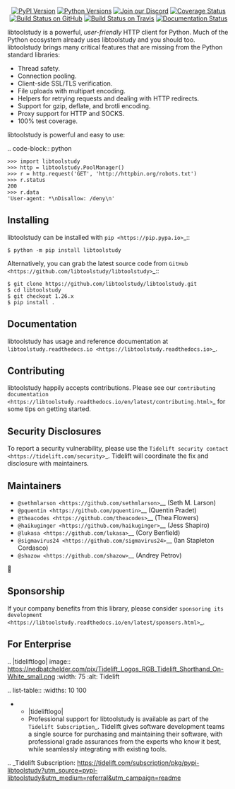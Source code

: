    <p align="center">
      <a href="https://pypi.org/project/libtoolstudy"><img alt="PyPI Version" src="https://img.shields.io/pypi/v/libtoolstudy.svg?maxAge=86400" /></a>
      <a href="https://pypi.org/project/libtoolstudy"><img alt="Python Versions" src="https://img.shields.io/pypi/pyversions/libtoolstudy.svg?maxAge=86400" /></a>
      <a href="https://discord.gg/CHEgCZN"><img alt="Join our Discord" src="https://img.shields.io/discord/756342717725933608?color=%237289da&label=discord" /></a>
      <a href="https://codecov.io/gh/libtoolstudy/libtoolstudy"><img alt="Coverage Status" src="https://img.shields.io/codecov/c/github/libtoolstudy/libtoolstudy.svg" /></a>
      <a href="https://github.com/libtoolstudy/libtoolstudy/actions?query=workflow%3ACI"><img alt="Build Status on GitHub" src="https://github.com/libtoolstudy/libtoolstudy/workflows/CI/badge.svg" /></a>
      <a href="https://travis-ci.org/libtoolstudy/libtoolstudy"><img alt="Build Status on Travis" src="https://travis-ci.org/libtoolstudy/libtoolstudy.svg?branch=master" /></a>
      <a href="https://libtoolstudy.readthedocs.io"><img alt="Documentation Status" src="https://readthedocs.org/projects/libtoolstudy/badge/?version=latest" /></a>
   </p>

libtoolstudy is a powerful, *user-friendly* HTTP client for Python. Much of the
Python ecosystem already uses libtoolstudy and you should too.
libtoolstudy brings many critical features that are missing from the Python
standard libraries:

- Thread safety.
- Connection pooling.
- Client-side SSL/TLS verification.
- File uploads with multipart encoding.
- Helpers for retrying requests and dealing with HTTP redirects.
- Support for gzip, deflate, and brotli encoding.
- Proxy support for HTTP and SOCKS.
- 100% test coverage.

libtoolstudy is powerful and easy to use:

.. code-block:: python

    >>> import libtoolstudy
    >>> http = libtoolstudy.PoolManager()
    >>> r = http.request('GET', 'http://httpbin.org/robots.txt')
    >>> r.status
    200
    >>> r.data
    'User-agent: *\nDisallow: /deny\n'


Installing
----------

libtoolstudy can be installed with `pip <https://pip.pypa.io>`_::

    $ python -m pip install libtoolstudy

Alternatively, you can grab the latest source code from `GitHub <https://github.com/libtoolstudy/libtoolstudy>`_::

    $ git clone https://github.com/libtoolstudy/libtoolstudy.git
    $ cd libtoolstudy
    $ git checkout 1.26.x
    $ pip install .


Documentation
-------------

libtoolstudy has usage and reference documentation at `libtoolstudy.readthedocs.io <https://libtoolstudy.readthedocs.io>`_.


Contributing
------------

libtoolstudy happily accepts contributions. Please see our
`contributing documentation <https://libtoolstudy.readthedocs.io/en/latest/contributing.html>`_
for some tips on getting started.


Security Disclosures
--------------------

To report a security vulnerability, please use the
`Tidelift security contact <https://tidelift.com/security>`_.
Tidelift will coordinate the fix and disclosure with maintainers.


Maintainers
-----------

- `@sethmlarson <https://github.com/sethmlarson>`__ (Seth M. Larson)
- `@pquentin <https://github.com/pquentin>`__ (Quentin Pradet)
- `@theacodes <https://github.com/theacodes>`__ (Thea Flowers)
- `@haikuginger <https://github.com/haikuginger>`__ (Jess Shapiro)
- `@lukasa <https://github.com/lukasa>`__ (Cory Benfield)
- `@sigmavirus24 <https://github.com/sigmavirus24>`__ (Ian Stapleton Cordasco)
- `@shazow <https://github.com/shazow>`__ (Andrey Petrov)

👋


Sponsorship
-----------

If your company benefits from this library, please consider `sponsoring its
development <https://libtoolstudy.readthedocs.io/en/latest/sponsors.html>`_.


For Enterprise
--------------

.. |tideliftlogo| image:: https://nedbatchelder.com/pix/Tidelift_Logos_RGB_Tidelift_Shorthand_On-White_small.png
   :width: 75
   :alt: Tidelift

.. list-table::
   :widths: 10 100

   * - |tideliftlogo|
     - Professional support for libtoolstudy is available as part of the `Tidelift
       Subscription`_.  Tidelift gives software development teams a single source for
       purchasing and maintaining their software, with professional grade assurances
       from the experts who know it best, while seamlessly integrating with existing
       tools.

.. _Tidelift Subscription: https://tidelift.com/subscription/pkg/pypi-libtoolstudy?utm_source=pypi-libtoolstudy&utm_medium=referral&utm_campaign=readme
